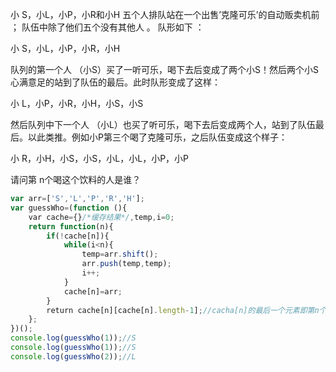 小 S，小L，小P，小R和小H 五个人排队站在一个出售’克隆可乐’的自动贩卖机前 ； 队伍中除了他们五个没有其他人 。 队形如下 ：

小 S，小L，小P，小R，小H

队列的第一个人 （小S）买了一听可乐，喝下去后变成了两个小S！然后两个小S心满意足的站到了队伍的最后。此时队形变成了这样：

小 L，小P，小R，小H，小S，小S

然后队列中下一个人 （小L）也买了听可乐，喝下去后变成两个人，站到了队伍最后。以此类推。例如小P第三个喝了克隆可乐，之后队伍变成这个样子：

小 R，小H，小S，小S，小L，小L，小P，小P

请问第 n个喝这个饮料的人是谁？

```javascript
var arr=['S','L','P','R','H'];
var guessWho=(function (){
    var cache={}/*缓存结果*/,temp,i=0;
    return function(n){
        if(!cache[n]){
            while(i<n){
                temp=arr.shift();
                arr.push(temp,temp);
                i++;
            }
            cache[n]=arr;
        }
        return cache[n][cache[n].length-1];//cacha[n]的最后一个元素即第n个喝饮料的人
    };
})();
console.log(guessWho(1));//S
console.log(guessWho(1));//S
console.log(guessWho(2));//L
 ```